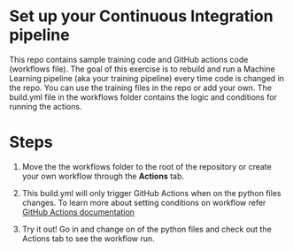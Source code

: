 # Set up your Continuous Integration pipeline 

This repo contains sample training code and GitHub actions code (workflows file). The goal of this exercise is to rebuild and run a Machine Learning pipeline (aka your training pipeline) every time code is changed in the repo. You can use the training files in the repo or add your own.
The build.yml file in the workflows folder contains the logic and conditions for running the actions. 

# Steps

1. Move the the workflows folder to the root of the repository or create your own workflow through the **Actions** tab.

2. This build.yml will only trigger GitHub Actions when on the python files changes. To learn more about setting conditions on workflow refer [GitHub Actions documentation](https://help.github.com/en/actions/reference/workflow-syntax-for-github-actions)

3. Try it out! Go in and change on of the python files and check out the Actions tab to see the workflow run.
